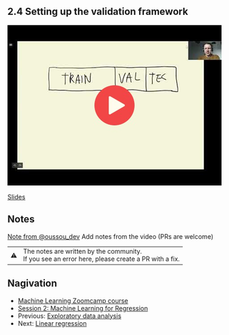 
## 2.4 Setting up the validation framework

<a href="https://www.youtube.com/watch?v=ck0IfiPaQi0"><img src="images/thumbnail-2-04.jpg"></a>

[Slides](https://www.slideshare.net/AlexeyGrigorev/ml-zoomcamp-2-slides)


## Notes
[Note from @oussou_dev](https://i.ibb.co/3d9w7J8/04-validation-framework-md.png)
Add notes from the video (PRs are welcome)

<table>
   <tr>
      <td>⚠️</td>
      <td>
         The notes are written by the community. <br>
         If you see an error here, please create a PR with a fix.
      </td>
   </tr>
</table>

## Nagivation

* [Machine Learning Zoomcamp course](../)
* [Session 2: Machine Learning for Regression](./)
* Previous: [Exploratory data analysis](03-eda.md)
* Next: [Linear regression](05-linear-regression-simple.md)